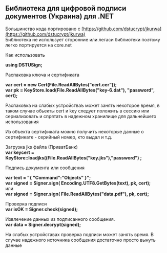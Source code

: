 
## Библиотека  для  цифровой подписи документов (Украина) для .NET 


Большинство  кода  портировано с [https://github.com/dstucrypt/jkurwa](https://github.com/dstucrypt/jkurwa)     
Библиотека  не  использует сторонние или легаси библиотеки поэтому  легко портируется  на core.net  

Как  использовать

**using DSTUSign;**

Распаковка  ключа  и сертификата
   
   **var cert = new Cert(File.ReadAllBytes("cert.cer"));**  
   **var pk = KeyStore.load(File.ReadAllBytes("key-6.dat"), "password", cert);**

   
   Распаковка на  слабых устройстваъ может  занять некоторое время, 
   в таком  случае обьекты  cert и key  следует 
   положить  в  сессию  или  сериализовать  и спрятать в  надежном  хранилище для дальнейшего использования
     
   Из объекта  сертификата  можно  получить некоторые данные  о сертификате - серийный  номер, кто  выдал  и т.д.     
   
   Загрузка  jks файла (ПриватБанк)  
   **var keycert = KeyStore::loadjks((File.ReadAllBytes("key.jks"),"password") ;**
   
  
   
   Подпись  документа  или сообщения
   
   **var text = "{ \"Command\":\"Objects\" }";**  
   **var signed = Signer.sign( Encoding.UTF8.GetBytes(text), pk, cert);**  
   или    
   **var signed = Signer.sign( File.ReadAllBytes("data.pdf"), pk, cert);**

   Проверка  подписи  
   **var isOK = Signer.check(signed);**   

   Извлечение  данных из  подписанного  сообщения.   
   **var data =  Signer.decrypt(signed);**  
 

  На  слабых устройставах  проверка  подписи  может  занять  время. 
  В случае надежного источника  сообщения достаточно  просто  вынуть  данные 

   
